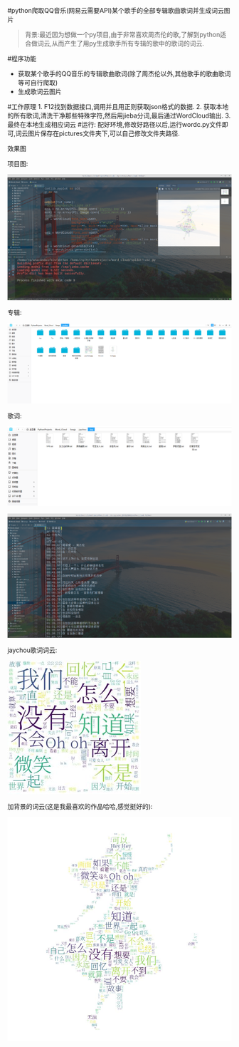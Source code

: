 #python爬取QQ音乐(网易云需要API)某个歌手的全部专辑歌曲歌词并生成词云图片
> 背景:最近因为想做一个py项目,由于非常喜欢周杰伦的歌,了解到python适合做词云,从而产生了用py生成歌手所有专辑的歌中的歌词的词云.

#程序功能
- 获取某个歌手的QQ音乐的专辑歌曲歌词(除了周杰伦以外,其他歌手的歌曲歌词等可自行爬取)
- 生成歌词云图片

#工作原理
    1. F12找到数据接口,调用并且用正则获取json格式的数据.
    2. 获取本地的所有歌词,清洗干净那些特殊字符,然后用jieba分词,最后通过WordCloud输出.
    3. 最终在本地生成相应词云
#运行:
配好环境,修改好路径以后,运行wordc.py文件即可,词云图片保存在pictures文件夹下,可以自己修改文件夹路径.

效果图

项目图:


![image](https://github.com/29DCH/Word_Cloud/blob/master/pictures/jaychou/3.png)



专辑:


![image](https://github.com/29DCH/Word_Cloud/blob/master/pictures/jaychou/1.png)



歌词:


![image](https://github.com/29DCH/Word_Cloud/blob/master/pictures/jaychou/2.png)


![image](https://github.com/29DCH/Word_Cloud/blob/master/pictures/jaychou/4.png)


jaychou歌词词云:


![image](https://github.com/29DCH/Word_Cloud/blob/master/pictures/jaychou/jaychou.jpg)


加背景的词云(这是我最喜欢的作品哈哈,感觉挺好的):


![image](https://github.com/29DCH/Word_Cloud/blob/master/pictures/jaychou/test.jpg)
